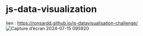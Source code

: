 # js-data-visualization
lien : https://ronsardd.github.io/js-datavisualisation-challenge/
![Capture d’écran 2024-07-15 095920](https://github.com/user-attachments/assets/0c5fb472-5702-4d01-a383-4bcd476c947d)


